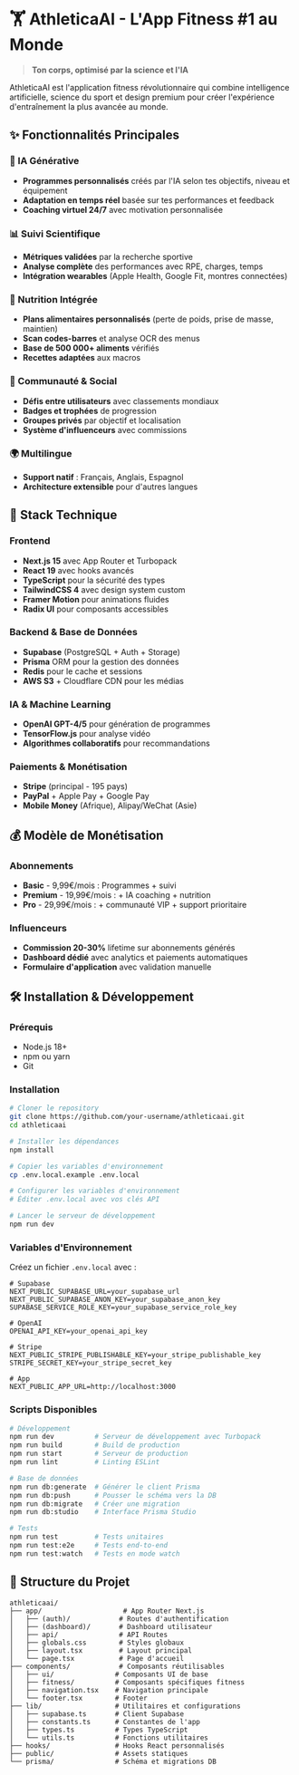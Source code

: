 # 🏋️ AthleticaAI - L'App Fitness #1 au Monde

> **Ton corps, optimisé par la science et l'IA**

AthleticaAI est l'application fitness révolutionnaire qui combine intelligence artificielle, science du sport et design premium pour créer l'expérience d'entraînement la plus avancée au monde.

## ✨ Fonctionnalités Principales

### 🧠 IA Générative

- **Programmes personnalisés** créés par l'IA selon tes objectifs, niveau et équipement
- **Adaptation en temps réel** basée sur tes performances et feedback
- **Coaching virtuel 24/7** avec motivation personnalisée

### 📊 Suivi Scientifique

- **Métriques validées** par la recherche sportive
- **Analyse complète** des performances avec RPE, charges, temps
- **Intégration wearables** (Apple Health, Google Fit, montres connectées)

### 🍎 Nutrition Intégrée

- **Plans alimentaires personnalisés** (perte de poids, prise de masse, maintien)
- **Scan codes-barres** et analyse OCR des menus
- **Base de 500 000+ aliments** vérifiés
- **Recettes adaptées** aux macros

### 👥 Communauté & Social

- **Défis entre utilisateurs** avec classements mondiaux
- **Badges et trophées** de progression
- **Groupes privés** par objectif et localisation
- **Système d'influenceurs** avec commissions

### 🌍 Multilingue

- **Support natif** : Français, Anglais, Espagnol
- **Architecture extensible** pour d'autres langues

## 🚀 Stack Technique

### Frontend

- **Next.js 15** avec App Router et Turbopack
- **React 19** avec hooks avancés
- **TypeScript** pour la sécurité des types
- **TailwindCSS 4** avec design system custom
- **Framer Motion** pour animations fluides
- **Radix UI** pour composants accessibles

### Backend & Base de Données

- **Supabase** (PostgreSQL + Auth + Storage)
- **Prisma** ORM pour la gestion des données
- **Redis** pour le cache et sessions
- **AWS S3** + Cloudflare CDN pour les médias

### IA & Machine Learning

- **OpenAI GPT-4/5** pour génération de programmes
- **TensorFlow.js** pour analyse vidéo
- **Algorithmes collaboratifs** pour recommandations

### Paiements & Monétisation

- **Stripe** (principal - 195 pays)
- **PayPal** + Apple Pay + Google Pay
- **Mobile Money** (Afrique), Alipay/WeChat (Asie)

## 💰 Modèle de Monétisation

### Abonnements

- **Basic** - 9,99€/mois : Programmes + suivi
- **Premium** - 19,99€/mois : + IA coaching + nutrition
- **Pro** - 29,99€/mois : + communauté VIP + support prioritaire

### Influenceurs

- **Commission 20-30%** lifetime sur abonnements générés
- **Dashboard dédié** avec analytics et paiements automatiques
- **Formulaire d'application** avec validation manuelle

## 🛠️ Installation & Développement

### Prérequis

- Node.js 18+
- npm ou yarn
- Git

### Installation

```bash
# Cloner le repository
git clone https://github.com/your-username/athleticaai.git
cd athleticaai

# Installer les dépendances
npm install

# Copier les variables d'environnement
cp .env.local.example .env.local

# Configurer les variables d'environnement
# Éditer .env.local avec vos clés API

# Lancer le serveur de développement
npm run dev
```

### Variables d'Environnement

Créez un fichier `.env.local` avec :

```env
# Supabase
NEXT_PUBLIC_SUPABASE_URL=your_supabase_url
NEXT_PUBLIC_SUPABASE_ANON_KEY=your_supabase_anon_key
SUPABASE_SERVICE_ROLE_KEY=your_supabase_service_role_key

# OpenAI
OPENAI_API_KEY=your_openai_api_key

# Stripe
NEXT_PUBLIC_STRIPE_PUBLISHABLE_KEY=your_stripe_publishable_key
STRIPE_SECRET_KEY=your_stripe_secret_key

# App
NEXT_PUBLIC_APP_URL=http://localhost:3000
```

### Scripts Disponibles

```bash
# Développement
npm run dev          # Serveur de développement avec Turbopack
npm run build        # Build de production
npm run start        # Serveur de production
npm run lint         # Linting ESLint

# Base de données
npm run db:generate  # Générer le client Prisma
npm run db:push      # Pousser le schéma vers la DB
npm run db:migrate   # Créer une migration
npm run db:studio    # Interface Prisma Studio

# Tests
npm run test         # Tests unitaires
npm run test:e2e     # Tests end-to-end
npm run test:watch   # Tests en mode watch
```

## 📁 Structure du Projet

```
athleticaai/
├── app/                    # App Router Next.js
│   ├── (auth)/            # Routes d'authentification
│   ├── (dashboard)/       # Dashboard utilisateur
│   ├── api/               # API Routes
│   ├── globals.css        # Styles globaux
│   ├── layout.tsx         # Layout principal
│   └── page.tsx           # Page d'accueil
├── components/            # Composants réutilisables
│   ├── ui/               # Composants UI de base
│   ├── fitness/          # Composants spécifiques fitness
│   ├── navigation.tsx    # Navigation principale
│   └── footer.tsx        # Footer
├── lib/                  # Utilitaires et configurations
│   ├── supabase.ts       # Client Supabase
│   ├── constants.ts      # Constantes de l'app
│   ├── types.ts          # Types TypeScript
│   └── utils.ts          # Fonctions utilitaires
├── hooks/                # Hooks React personnalisés
├── public/               # Assets statiques
└── prisma/               # Schéma et migrations DB
```
